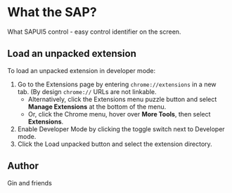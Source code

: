 # What the SAP?

What SAPUI5 control - easy control identifier on the screen.

## Load an unpacked extension

To load an unpacked extension in developer mode:

1. Go to the Extensions page by entering `chrome://extensions` in a new tab. (By design `chrome://` URLs are not linkable.
    - Alternatively, click the Extensions menu puzzle button and select **Manage Extensions** at the bottom of the menu.
    - Or, click the Chrome menu, hover over **More Tools**, then select **Extensions**.
2. Enable Developer Mode by clicking the toggle switch next to Developer mode.
3. Click the Load unpacked button and select the extension directory.

## Author
Gin and friends

